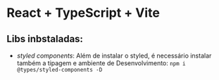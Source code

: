 # React + TypeScript + Vite

## Libs inbstaladas:
- *styled components*: Além de instalar o styled, é necessário instalar também a tipagem e ambiente de Desenvolvimento: `npm i @types/styled-components -D`